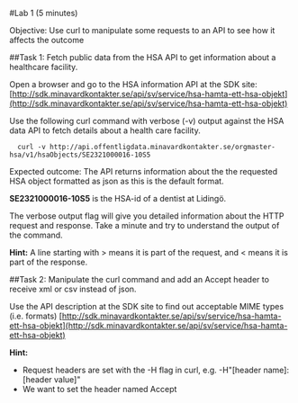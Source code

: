 #Lab 1 (5 minutes)

Objective: Use curl to manipulate some requests to an API to see how it affects the outcome


##Task 1: Fetch public data from the HSA API to get information about a healthcare facility.

Open a browser and go to the HSA information API at the SDK site: [http://sdk.minavardkontakter.se/api/sv/service/hsa-hamta-ett-hsa-objekt](http://sdk.minavardkontakter.se/api/sv/service/hsa-hamta-ett-hsa-objekt)

Use the following curl command with verbose (-v) output against the HSA data API to fetch details about a health care facility.

~~~
  curl -v http://api.offentligdata.minavardkontakter.se/orgmaster-hsa/v1/hsaObjects/SE2321000016-10S5
~~~

Expected outcome:
The API returns information about the the requested HSA object formatted as json as this is the default format.

**SE2321000016-10S5** is the HSA-id of a dentist at Lidingö.

The verbose output flag will give you detailed information about the HTTP request and response.
Take a minute and try to understand the output of the command.

**Hint:** A line starting with > means it is part of the request, and < means it is part of the response. 



##Task 2: Manipulate the curl command and add an Accept header to receive xml or csv instead of json.

Use the API description at the SDK site to find out acceptable MIME types (i.e. formats) [http://sdk.minavardkontakter.se/api/sv/service/hsa-hamta-ett-hsa-objekt](http://sdk.minavardkontakter.se/api/sv/service/hsa-hamta-ett-hsa-objekt)


**Hint:**
 
 *  Request headers are set with the -H flag in curl, e.g. -H"[header name]: [header value]"
 *  We want to set the header named Accept
  
 
